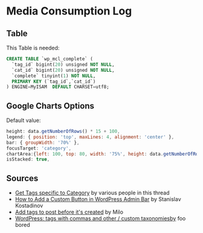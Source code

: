 # Media Consumption Log

## Table
This Table is needed:

```sql
CREATE TABLE `wp_mcl_complete` (
  `tag_id` bigint(20) unsigned NOT NULL,
  `cat_id` bigint(20) unsigned NOT NULL,
  `complete` tinyint(1) NOT NULL,
  PRIMARY KEY (`tag_id`,`cat_id`)
) ENGINE=MyISAM  DEFAULT CHARSET=utf8;
```

## Google Charts Options
Default value:

```javascript
height: data.getNumberOfRows() * 15 + 100,
legend: { position: 'top', maxLines: 4, alignment: 'center' },
bar: { groupWidth: '70%' },
focusTarget: 'category',
chartArea:{left: 100, top: 80, width: '75%', height: data.getNumberOfRows() * 15},
isStacked: true,
```

## Sources
- [Get Tags specific to Category](http://wordpress.org/support/topic/get-tags-specific-to-category) by various people in this thread
- [How to Add a Custom Button in WordPress Admin Bar](http://stanislav.it/how-to-add-a-custom-button-in-wordpress-admin-bar/) by Stanislav Kostadinov
- [Add tags to post before it's created](http://wordpress.stackexchange.com/a/134711) by Milo
- [WordPress: tags with commas and other / custom taxonomiesby](http://blog.foobored.com/all/wordpress-tags-with-commas/) foo bored
